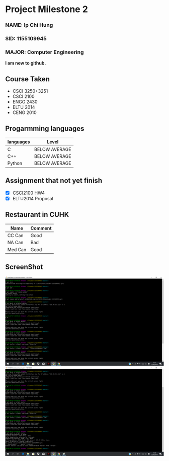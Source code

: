 # Project Milestone 2

### NAME:  Ip Chi Hung
### SID:   1155109945
### MAJOR: Computer Engineering

****I am new to github.****

## Course Taken

* CSCI 3250+3251
* CSCI 2100
* ENGG 2430
* ELTU 2014
* CENG 2010

## Progarmming languages
|languages|Level|
|---------|----|
|C        |BELOW AVERAGE|
|C++      |BELOW AVERAGE|
|Python   |BELOW AVERAGE|

## Assignment that not yet finish

- [x] CSCI2100 HW4
- [x] ELTU2014 Proposal

## Restaurant in CUHK

Name | Comment
---- | ----
CC Can | Good
NA Can | Bad
Med Can | Good

## ScreenShot

![screenshot1](https://github.com/csci3250-2019/student-1155109945/blob/master/ss1.png)
![screenshot2](https://github.com/csci3250-2019/student-1155109945/blob/master/ss2.png)
